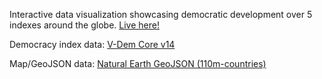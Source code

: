 Interactive data visualization showcasing democratic development over 5 indexes around the globe. [Live here!](https://sofvanh.github.io/democratic-backsliding-viz/)

Democracy index data: [V-Dem Core v14](https://v-dem.net/data/the-v-dem-dataset/)

Map/GeoJSON data: [Natural Earth GeoJSON (110m-countries)](https://github.com/martynafford/natural-earth-geojson/blob/master/110m/cultural/ne_110m_admin_0_countries.json)